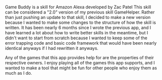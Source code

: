 Game Buddy is a skill for Amazon Alexa developed by Zac Patel
This skill can be considered a "2.0" version of my previous skill GameHelper.
Rather than just pushing an update to that skill, I decided to make a new
version because I wanted to make some changes to the structure of how the skill
is written. It has been nearly 6 months since I wrote the previous app, and I
have learned a lot about how to write better skills in the meantime, but I
didn't want to start from scratch because I wanted to keep some of the error
trapping code and basic code framework that would have been nearly identical
anyways if I had rewritten it anyways.

Any of the games that this app provides help for are the properties of their
respective owners. I enjoy playing all of the games this app supports, and I
wanted to make a tool that might be fun for other people who enjoy them as much
as I do.
